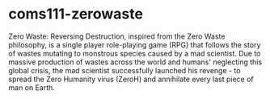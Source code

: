 # coms111-zerowaste
Zero Waste: Reversing Destruction, inspired from the Zero Waste philosophy, is a single player role-playing game (RPG) that follows the story of wastes mutating to monstrous species caused by a mad scientist. Due to massive production of wastes across the world and humans' neglecting this global crisis, the mad scientist successfully launched his revenge - to spread the Zero Humanity virus (ZeroH) and annihilate every last piece of man on Earth.
